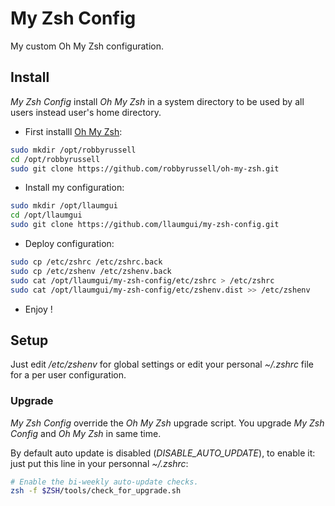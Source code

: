 # My Zsh Config
My custom Oh My Zsh configuration.

## Install
*My Zsh Config* install *Oh My Zsh* in a system directory to be used by all users instead user's home directory.
* First installl  [Oh My Zsh](https://github.com/robbyrussell/oh-my-zsh):
```bash
sudo mkdir /opt/robbyrussell
cd /opt/robbyrussell
sudo git clone https://github.com/robbyrussell/oh-my-zsh.git
```
* Install my configuration:
```bash
sudo mkdir /opt/llaumgui
cd /opt/llaumgui
sudo git clone https://github.com/llaumgui/my-zsh-config.git
```
* Deploy configuration:
```bash
sudo cp /etc/zshrc /etc/zshrc.back
sudo cp /etc/zshenv /etc/zshenv.back
sudo cat /opt/llaumgui/my-zsh-config/etc/zshrc > /etc/zshrc
sudo cat /opt/llaumgui/my-zsh-config/etc/zshenv.dist >> /etc/zshenv
```
* Enjoy !

## Setup
Just edit */etc/zshenv* for global settings or edit your personal *~/.zshrc* file for a per user configuration.

### Upgrade
*My Zsh Config* override the *Oh My Zsh* upgrade script. You upgrade *My Zsh Config* and *Oh My Zsh* in same time.

By default auto update is disabled (*DISABLE_AUTO_UPDATE*), to enable it: just put this line in your personnal *~/.zshrc*:
```bash
# Enable the bi-weekly auto-update checks.
zsh -f $ZSH/tools/check_for_upgrade.sh
```
